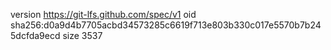 version https://git-lfs.github.com/spec/v1
oid sha256:d0a9d4b7705acbd34573285c6619f713e803b330c017e5570b7b245dcfda9ecd
size 3537
